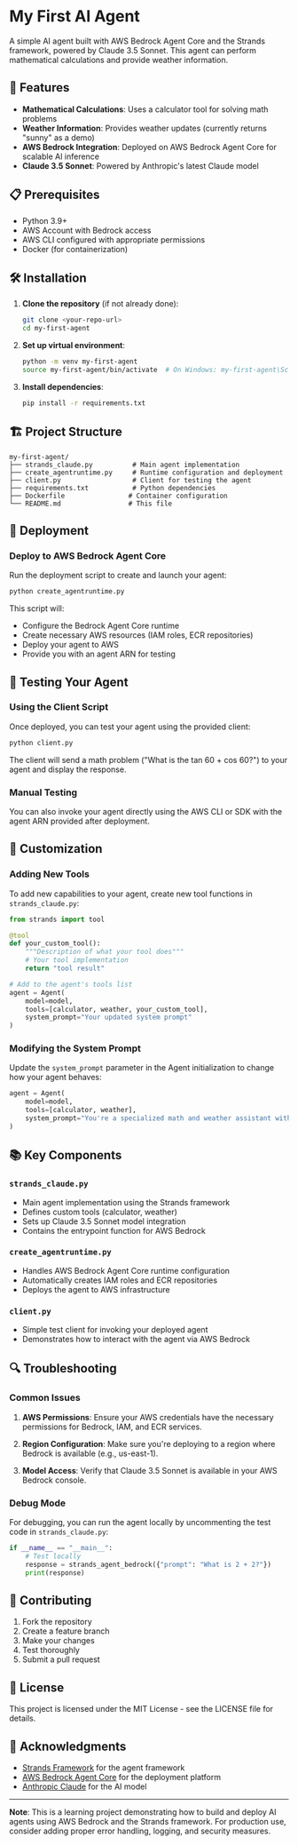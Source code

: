 # My First AI Agent

A simple AI agent built with AWS Bedrock Agent Core and the Strands framework, powered by Claude 3.5 Sonnet. This agent can perform mathematical calculations and provide weather information.

## 🚀 Features

- **Mathematical Calculations**: Uses a calculator tool for solving math problems
- **Weather Information**: Provides weather updates (currently returns "sunny" as a demo)
- **AWS Bedrock Integration**: Deployed on AWS Bedrock Agent Core for scalable AI inference
- **Claude 3.5 Sonnet**: Powered by Anthropic's latest Claude model

## 📋 Prerequisites

- Python 3.9+
- AWS Account with Bedrock access
- AWS CLI configured with appropriate permissions
- Docker (for containerization)

## 🛠️ Installation

1. **Clone the repository** (if not already done):
   ```bash
   git clone <your-repo-url>
   cd my-first-agent
   ```

2. **Set up virtual environment**:
   ```bash
   python -m venv my-first-agent
   source my-first-agent/bin/activate  # On Windows: my-first-agent\Scripts\activate
   ```

3. **Install dependencies**:
   ```bash
   pip install -r requirements.txt
   ```

## 🏗️ Project Structure

```
my-first-agent/
├── strands_claude.py          # Main agent implementation
├── create_agentruntime.py     # Runtime configuration and deployment
├── client.py                  # Client for testing the agent
├── requirements.txt           # Python dependencies
├── Dockerfile                # Container configuration
└── README.md                 # This file
```

## 🚀 Deployment

### Deploy to AWS Bedrock Agent Core

Run the deployment script to create and launch your agent:

```bash
python create_agentruntime.py
```

This script will:
- Configure the Bedrock Agent Core runtime
- Create necessary AWS resources (IAM roles, ECR repositories)
- Deploy your agent to AWS
- Provide you with an agent ARN for testing

## 🧪 Testing Your Agent

### Using the Client Script

Once deployed, you can test your agent using the provided client:

```bash
python client.py
```

The client will send a math problem ("What is the tan 60 + cos 60?") to your agent and display the response.

### Manual Testing

You can also invoke your agent directly using the AWS CLI or SDK with the agent ARN provided after deployment.

## 🔧 Customization

### Adding New Tools

To add new capabilities to your agent, create new tool functions in `strands_claude.py`:

```python
from strands import tool

@tool
def your_custom_tool():
    """Description of what your tool does"""
    # Your tool implementation
    return "tool result"

# Add to the agent's tools list
agent = Agent(
    model=model,
    tools=[calculator, weather, your_custom_tool],
    system_prompt="Your updated system prompt"
)
```

### Modifying the System Prompt

Update the `system_prompt` parameter in the Agent initialization to change how your agent behaves:

```python
agent = Agent(
    model=model,
    tools=[calculator, weather],
    system_prompt="You're a specialized math and weather assistant with a friendly personality."
)
```

## 📚 Key Components

### `strands_claude.py`
- Main agent implementation using the Strands framework
- Defines custom tools (calculator, weather)
- Sets up Claude 3.5 Sonnet model integration
- Contains the entrypoint function for AWS Bedrock

### `create_agentruntime.py`
- Handles AWS Bedrock Agent Core runtime configuration
- Automatically creates IAM roles and ECR repositories
- Deploys the agent to AWS infrastructure

### `client.py`
- Simple test client for invoking your deployed agent
- Demonstrates how to interact with the agent via AWS Bedrock

## 🔍 Troubleshooting

### Common Issues

1. **AWS Permissions**: Ensure your AWS credentials have the necessary permissions for Bedrock, IAM, and ECR services.

2. **Region Configuration**: Make sure you're deploying to a region where Bedrock is available (e.g., us-east-1).

3. **Model Access**: Verify that Claude 3.5 Sonnet is available in your AWS Bedrock console.

### Debug Mode

For debugging, you can run the agent locally by uncommenting the test code in `strands_claude.py`:

```python
if __name__ == "__main__":
    # Test locally
    response = strands_agent_bedrock({"prompt": "What is 2 + 2?"})
    print(response)
```

## 🤝 Contributing

1. Fork the repository
2. Create a feature branch
3. Make your changes
4. Test thoroughly
5. Submit a pull request

## 📄 License

This project is licensed under the MIT License - see the LICENSE file for details.

## 🙏 Acknowledgments

- [Strands Framework](https://github.com/strands-ai/strands) for the agent framework
- [AWS Bedrock Agent Core](https://aws.amazon.com/bedrock/) for the deployment platform
- [Anthropic Claude](https://www.anthropic.com/) for the AI model

---

**Note**: This is a learning project demonstrating how to build and deploy AI agents using AWS Bedrock and the Strands framework. For production use, consider adding proper error handling, logging, and security measures.